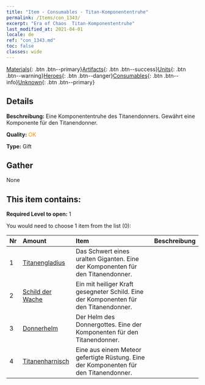 ```yaml
---
title: "Item - Consumables - Titan-Komponententruhe"
permalink: /Items/con_1343/
excerpt: "Era of Chaos  Titan-Komponententruhe"
last_modified_at: 2021-04-01
locale: de
ref: "con_1343.md"
toc: false
classes: wide
---
```

 [Materials](/de/Items/){: .btn .btn--primary}[Artifacts](/de/Items/Artifacts/){: .btn .btn--success}[Units](/de/Items/Units/){: .btn .btn--warning}[Heroes](/de/Items/Heroes/){: .btn .btn--danger}[Consumables](/de/Items/Consumables/){: .btn .btn--info}[Unknown](/de/Items/Unknown/){: .btn .btn--primary}

## Details
 **Beschreibung:** Eine Komponententruhe des Titanendonners. Gewährt eine Komponente für den Titanendonner.

 **Quality:** <span style="color: #FF8C00">OK</span>

 **Type:** Gift

## Gather

  None

## This item contains:

 **Required Level to open:** 1

 You would need to choose 1 item from the list (0):

  | Nr | Amount |     Item    | Beschreibung |
  |:---|:-------|:------------|:-----------:|
  | 1 | [Titanengladius](/de/Items/art_156/) | Das Schwert eines uralten Giganten. Eine der Komponenten für den Titanendonner. | 
  | 2 | [Schild der Wache](/de/Items/art_157/) | Ein mit heiliger Kraft gesegneter Schild. Eine der Komponenten für den Titanendonner. | 
  | 3 | [Donnerhelm](/de/Items/art_158/) | Der Helm des Donnergottes. Eine der Komponenten für den Titanendonner. | 
  | 4 | [Titanenharnisch](/de/Items/art_159/) | Eine aus einem Meteor gefertigte Rüstung. Eine der Komponenten für den Titanendonner. | 
